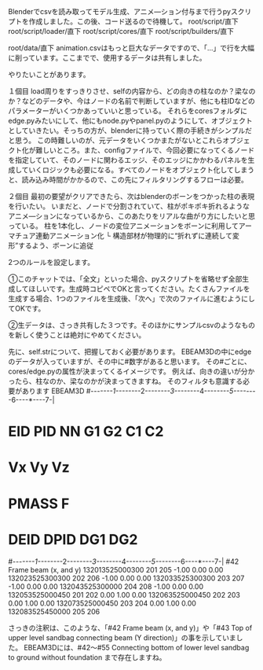 Blenderでcsvを読み取ってモデル生成、アニメ―ション付与まで行うpyスクリプトを作成しました。この後、コード送るので待機して。
root/script/直下
root/script/loader/直下
root/script/cores/直下
root/script/builders/直下

root/data/直下
animation.csvはもっと巨大なデータですので、「...」で行を大幅に削っています。ここまでで、使用するデータは共有しました。

やりたいことがあります。

１個目
load周りをすっきりさせ、selfの内容から、どの向きの柱なのか？梁なのか？などのデータや、今はノードの名前で判断していますが、他にも柱IDなどのパラメーターがいくつかあっていいと思っている。
それらをcoresフォルダにedge.pyみたいにして、他にもnode.pyやpanel.pyのようにして、オブジェクトとしていきたい。そっちの方が、blenderに持っていく際の手続きがシンプルだと思う。
この時難しいのが、元データをいくつかまたがないとこれらオブジェクト化が難しいところ。また、configファイルで、今回必要になってくるノードを指定していて、そのノードに関わるエッジ、そのエッジにかかわるパネルを生成していくロジックも必要になる。すべてのノードをオブジェクト化してしまうと、読み込み時間がかかるので、この先にフィルタリングするフローは必要。


２個目
最初の要望がクリアできたら、次はblenderのボーンをつかった柱の表現を行いたい。
いまだと、ノードで分割されていて、柱がポキポキ折れるようなアニメ―ションになっているから、このあたりをリアルな曲がり方にしたいと思っている。
柱を1本化し、ノードの変位アニメーションをボーンに利用してアーマチュア連動アニメーション化
└ 構造部材が物理的に“折れずに連続して変形”するよう、ボーンに追従


2つのルールを設定します。

➀このチャットでは、「全文」といった場合、pyスクリプトを省略せず全部生成してほしいです。生成時コピペでOKと言ってください。たくさんファイルを生成する場合、1つのファイルを生成後、「次へ」で次のファイルに進むようにしてOKです。

➁生データは、さっき共有した３つです。そのほかにサンプルcsvのようなものを新しく使うことは絶対にやめてください。

先に、self.strについて、把握しておく必要があります。
EBEAM3Dの中にedgeのデータが入っていますが、その中に#数字があると思います。
その#ごとに、cores/edge.pyの属性が決まってくるイメージです。
例えば、向きの違いが分かったら、柱なのか、梁なのかが決まってきますね。
そのフィルタも意識する必要があります
EBEAM3D
#---*----1----*----2----*----3----*----4----*----5----*----6----*----7-|
#      EID       PID        NN        G1        G2        C1        C2
#                 Vx        Vy        Vz
#              PMASS         F
#     DEID     DPID                  DG1       DG2
#---*----1----*----2----*----3----*----4----*----5----*----6----*----7-|
#42 Frame beam (x, and y)
     132013525000300                 201       205
              -1.00      0.00      0.00
     132023525300300                 202       206
              -1.00      0.00      0.00
     132033525300300                 203       207
              -1.00      0.00      0.00
     132043525300000                 204       208
              -1.00      0.00      0.00
     132053525000450                 201       202
               0.00      1.00      0.00
     132063525000450                 202       203
               0.00      1.00      0.00
     132073525000450                 203       204
               0.00      1.00      0.00
     132083525450000                 205       206


さっきの注釈は、このような、「#42 Frame beam (x, and y)」や「#43 Top of upper level sandbag connecting beam (Y direction)」の事を示していました。
EBEAM3Dには、#42～#55 Connecting bottom of lower level sandbag to ground without foundation
まで存在しますね。